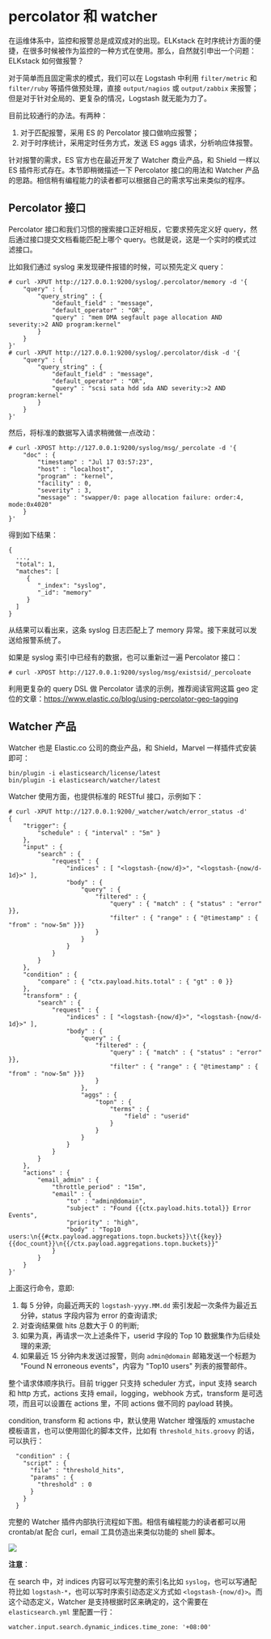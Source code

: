 # percolator 和 watcher

在运维体系中，监控和报警总是成双成对的出现。ELKstack 在时序统计方面的便捷，在很多时候被作为监控的一种方式在使用。那么，自然就引申出一个问题：ELKstack 如何做报警？

对于简单而且固定需求的模式，我们可以在 Logstash 中利用 `filter/metric` 和 `filter/ruby` 等插件做预处理，直接 `output/nagios` 或 `output/zabbix` 来报警；但是对于针对全局的、更复杂的情况，Logstash 就无能为力了。

目前比较通行的办法。有两种：

1. 对于匹配报警，采用 ES 的 Percolator 接口做响应报警；
2. 对于时序统计，采用定时任务方式，发送 ES aggs 请求，分析响应体报警。

针对报警的需求，ES 官方也在最近开发了 Watcher 商业产品，和 Shield 一样以 ES 插件形式存在。本节即稍微描述一下 Percolator 接口的用法和 Watcher 产品的思路。相信稍有编程能力的读者都可以根据自己的需求写出来类似的程序。

## Percolator 接口

Percolator 接口和我们习惯的搜索接口正好相反，它要求预先定义好 query，然后通过接口提交文档看能匹配上哪个 query。也就是说，这是一个实时的模式过滤接口。

比如我们通过 syslog 来发现硬件报错的时候，可以预先定义 query：

```
# curl -XPUT http://127.0.0.1:9200/syslog/.percolator/memory -d '{
    "query" : {
        "query_string" : {
            "default_field" : "message",
            "default_operator" : "OR",
            "query" : "mem DMA segfault page allocation AND severity:>2 AND program:kernel"
        }
    }
}'
# curl -XPUT http://127.0.0.1:9200/syslog/.percolator/disk -d '{
    "query" : {
        "query_string" : {
            "default_field" : "message",
            "default_operator" : "OR",
            "query" : "scsi sata hdd sda AND severity:>2 AND program:kernel"
        }
    }
}'
```

然后，将标准的数据写入请求稍微做一点改动：

```
# curl -XPOST http://127.0.0.1:9200/syslog/msg/_percolate -d '{
    "doc" : {
        "timestamp" : "Jul 17 03:57:23",
        "host" : "localhost",
        "program" : "kernel",
        "facility" : 0,
        "severity" : 3,
        "message" : "swapper/0: page allocation failure: order:4, mode:0x4020"
    }
}'
```

得到如下结果：

```
{
  ...,
  "total": 1,
  "matches": [
     {
        "_index": "syslog",
        "_id": "memory"
     }
  ]
}
```

从结果可以看出来，这条 syslog 日志匹配上了 memory 异常。接下来就可以发送给报警系统了。

如果是 syslog 索引中已经有的数据，也可以重新过一遍 Percolator 接口：

```
# curl -XPOST http://127.0.0.1:9200/syslog/msg/existsid/_percoloate
```

利用更复杂的 query DSL 做 Percolator 请求的示例，推荐阅读官网这篇 geo 定位的文章：<https://www.elastic.co/blog/using-percolator-geo-tagging>

## Watcher 产品

Watcher 也是 Elastic.co 公司的商业产品，和 Shield，Marvel 一样插件式安装即可：

```
bin/plugin -i elasticsearch/license/latest
bin/plugin -i elasticsearch/watcher/latest
```

Watcher 使用方面，也提供标准的 RESTful 接口，示例如下：

```
# curl -XPUT http://127.0.0.1:9200/_watcher/watch/error_status -d'
{
    "trigger": {
        "schedule" : { "interval" : "5m" }
    },
    "input" : {
        "search" : {
            "request" : {
                "indices" : [ "<logstash-{now/d}>", "<logstash-{now/d-1d}>" ],
                "body" : {
                    "query" : {
                        "filtered" : {
                            "query" : { "match" : { "status" : "error" }},
                            "filter" : { "range" : { "@timestamp" : { "from" : "now-5m" }}}
                        }
                    }
                }
            }
        }
    },
    "condition" : {
        "compare" : { "ctx.payload.hits.total" : { "gt" : 0 }}
    },
    "transform" : {
        "search" : {
            "request" : {
                "indices" : [ "<logstash-{now/d}>", "<logstash-{now/d-1d}>" ],
                "body" : {
                    "query" : {
                        "filtered" : {
                            "query" : { "match" : { "status" : "error" }},
                            "filter" : { "range" : { "@timestamp" : { "from" : "now-5m" }}}
                        }
                    },
                    "aggs" : {
                        "topn" : {
                            "terms" : {
                                "field" : "userid"
                            }
                        }
                    }
                }
            }
        }
    },
    "actions" : {
        "email_admin" : {
            "throttle_period" : "15m",
            "email" : {
                "to" : "admin@domain",
                "subject" : "Found {{ctx.payload.hits.total}} Error Events",
                "priority" : "high",
                "body" : "Top10 users:\n{{#ctx.payload.aggregations.topn.buckets}}\t{{key}} {{doc_count}}\n{{/ctx.payload.aggregations.topn.buckets}}"
            }
        }
    }
}'
```

上面这行命令，意即:

1. 每 5 分钟，向最近两天的 `logstash-yyyy.MM.dd` 索引发起一次条件为最近五分钟，status 字段内容为 error 的查询请求;
2. 对查询结果做 hits 总数大于 0 的判断;
3. 如果为真，再请求一次上述条件下，userid 字段的 Top 10 数据集作为后续处理的来源;
4. 如果最近 15 分钟内未发送过报警，则向 `admin@domain` 邮箱发送一个标题为 "Found N erroneous events"，内容为 "Top10 users" 列表的报警邮件。

整个请求体顺序执行。目前 trigger 只支持 scheduler 方式，input 支持 search 和 http 方式，actions 支持 email，logging，webhook 方式，transform 是可选项，而且可以设置在 actions 里，不同 actions 做不同的 payload 转换。

condition, transform 和 actions 中，默认使用 Watcher 增强版的 xmustache 模板语言，也可以使用固化的脚本文件，比如有 `threshold_hits.groovy` 的话，可以执行：

```
  "condition" : {
    "script" : {
      "file" : "threshold_hits",
      "params" : {
        "threshold" : 0
      }
    }
  }
```

完整的 Watcher 插件内部执行流程如下图。相信有编程能力的读者都可以用 crontab/at 配合 curl，email 工具仿造出来类似功能的 shell 脚本。

![](https://www.elastic.co/guide/en/watcher/current/images/watch-execution.jpg)

**注意**：

在 search 中，对 indices 内容可以写完整的索引名比如 `syslog`，也可以写通配符比如 `logstash-*`，也可以写时序索引动态定义方式如 `<logstash-{now/d}>`。而这个动态定义，Watcher 是支持根据时区来确定的，这个需要在 `elasticsearch.yml` 里配置一行：

```
watcher.input.search.dynamic_indices.time_zone: '+08:00'
```
